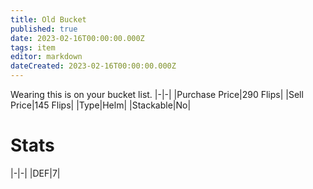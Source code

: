 ```yaml
---
title: Old Bucket
published: true
date: 2023-02-16T00:00:00.000Z
tags: item
editor: markdown
dateCreated: 2023-02-16T00:00:00.000Z
---
```


Wearing this is on your bucket list.
|-|-|
|Purchase Price|290 Flips|
|Sell Price|145 Flips|
|Type|Helm|
|Stackable|No|

# Stats
|-|-|
|DEF|7|

